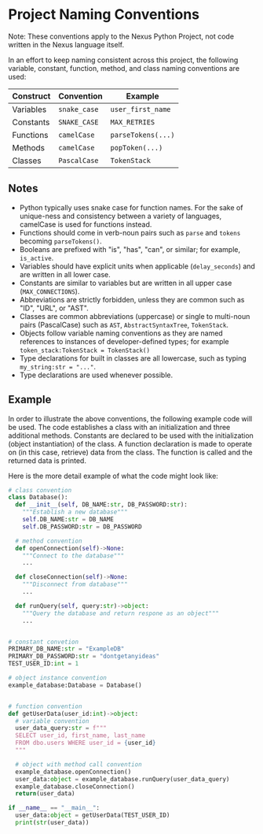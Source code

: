 # Project Naming Conventions

Note: These conventions apply to the Nexus Python Project, not code written in the Nexus language itself.

In an effort to keep naming consistent across this project, the following variable, constant, function, method, and class naming conventions are used:

| Construct | Convention | Example          |
|-----------|------------|------------------|
|Variables  |`snake_case`|`user_first_name` |
|Constants  |`SNAKE_CASE`|`MAX_RETRIES`     |
|Functions  |`camelCase` |`parseTokens(...)`|
|Methods    |`camelCase` |`popToken(...)`   |
|Classes    |`PascalCase`|`TokenStack`      |

## Notes

- Python typically uses snake case for function names. For the sake of unique-ness and consistency between a variety of languages, camelCase is used for functions instead.
- Functions should come in verb-noun pairs such as `parse` and `tokens` becoming `parseTokens()`.
- Booleans are prefixed with "is", "has", "can", or similar; for example, `is_active`.
- Variables should have explicit units when applicable (`delay_seconds`) and are written in all lower case.
- Constants are similar to variables but are written in all upper case (`MAX_CONNECTIONS`).
- Abbreviations are strictly forbidden, unless they are common such as "ID", "URL", or "AST".
- Classes are common abbreviations (uppercase) or single to multi-noun pairs (PascalCase) such as `AST`, `AbstractSyntaxTree`, `TokenStack`.
- Objects follow variable naming conventions as they are named references to instances of developer-defined types; for example `token_stack:TokenStack = TokenStack()`
- Type declarations for built in classes are all lowercase, such as typing `my_string:str = "..."`.
- Type declarations are used whenever possible.

## Example

In order to illustrate the above conventions, the following example code will be used. The code establishes a class with an initialization and three additional methods. Constants are declared to be used with the initialization (object instantiation) of the class. A function declaration is made to operate on (in this case, retrieve) data from the class. The function is called and the returned data is printed.

Here is the more detail example of what the code might look like:

```Python
# class convention
class Database():
  def __init__(self, DB_NAME:str, DB_PASSWORD:str):
    """Establish a new database"""
    self.DB_NAME:str = DB_NAME
    self.DB_PASSWORD:str = DB_PASSWORD

  # method convention
  def openConnection(self)->None:
    """Connect to the database"""
    ...

  def closeConnection(self)->None:
    """Disconnect from database"""
    ...

  def runQuery(self, query:str)->object:
    """Query the database and return respone as an object"""
    ...


# constant convetion
PRIMARY_DB_NAME:str = "ExampleDB"
PRIMARY_DB_PASSWORD:str = "dontgetanyideas"
TEST_USER_ID:int = 1

# object instance convention
example_database:Database = Database()


# function convention
def getUserData(user_id:int)->object:
  # variable convention
  user_data_query:str = f"""
  SELECT user_id, first_name, last_name
  FROM dbo.users WHERE user_id = {user_id}
  """

  # object with method call convention
  example_database.openConnection()
  user_data:object = example_database.runQuery(user_data_query)
  example_database.closeConnection()
  return(user_data)

if __name__ == "__main__":
  user_data:object = getUserData(TEST_USER_ID)
  print(str(user_data))

```
